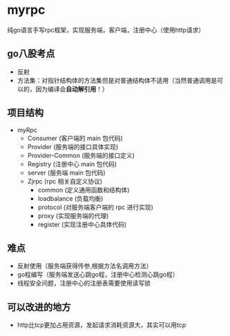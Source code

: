 # myrpc
纯go语言手写rpc框架，实现服务端，客户端，注册中心（使用http请求）
## go八股考点
- 反射
- 方法集：对指针结构体的方法集但是对普通结构体不适用（当然普通调用是可以的，因为编译会**自动解引用**！）
## 项目结构
- myRpc
  - Consumer (客户端的 main 包代码)
  - Provider (服务端的接口具体实现)
  - Provider-Common (服务端的接口定义)
  - Registry (注册中心 main 包代码)
  - server (服务端 main 包代码)
  - Zjrpc (rpc 相关自定义协议)
    - common (定义通用函数和结构体)
    - loadbalance (负载均衡)
    - protocol (对服务端客户端的 rpc 进行实现)
    - proxy (实现服务端的代理)
    - register (实现注册中心具体代码)
## 难点
- 反射使用（服务端获得传参,根据方法名调用方法）
- go程编写（服务端发送心跳go程，注册中心检测心跳go程）
- 线程安全问题，注册中心的注册表需要使用读写锁
## 可以改进的地方
- http比tcp更加占用资源，发起请求消耗资源大，其实可以用tcp
